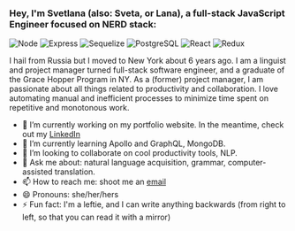 ### Hey, I'm Svetlana (also: Sveta, or Lana), a full-stack JavaScript Engineer focused on NERD stack:

![Node](https://www.javatpoint.com/js/nodejs/images/node-js-tutorial.png)
![Express](https://kalvanaveen.github.io/WebDevelopmentResources.github.io/Images/Express-JS-min.png)
![Sequelize](https://sequelize.org/v4/manual/asset/logo-small.png)
![PostgreSQL](https://d7umqicpi7263.cloudfront.net/img/product/e3f98154-0f42-427d-91b5-6dd0b54a3427/c877db83-e4a7-4191-8574-4479d7d69580.png)
![React](https://cdn.iconscout.com/icon/free/png-256/react-3-1175109.png)
![Redux](https://cdn.iconscout.com/icon/free/png-256/redux-283024.png)


I hail from Russia but I moved to New York about 6 years ago.
I am a  linguist and project manager turned full-stack software engineer, and a graduate of the Grace Hopper Program in NY.
As a (former) project manager, I am passionate about all things related to productivity and collaboration.
I love automating manual and inefficient processes to minimize time spent on repetitive and monotonous work.

* 🔭 I’m currently working on my portfolio website.
In the meantime, check out my [LinkedIn](https://www.linkedin.com/in/svetlana-leonova/)
* 🌱 I’m currently learning Apollo and GraphQL, MongoDB.
* 👯 I’m looking to collaborate on cool productivity tools, NLP.
* 💬 Ask me about: natural language acquisition, grammar, computer-assisted translation.
* 📫 How to reach me: shoot me an [email](leonova_svetlana@yahoo.com)
* 😄 Pronouns: she/her/hers
* ⚡ Fun fact: I'm a leftie, and I can write anything backwards (from right to left, so that you can read it with a mirror)
